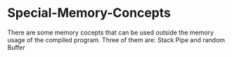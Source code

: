 # Special-Memory-Concepts
There are some memory cocepts that can be used outside the memory usage of the compiled program. Three of them are: Stack Pipe and random Buffer
